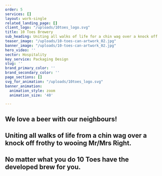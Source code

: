 ```yaml
---
order: 5
services: []
layout: work-single
related_landing_page: []
client_logo: "/uploads/10toes_logo.svg"
title: 10 Toes Brewery
sub_heading: Uniting all walks of life for a chin wag over a knock off frothy
teaser_image: "/uploads/10-toes-can-artwork_02.jpg"
banner_image: "/uploads/10-toes-can-artwork_02.jpg"
hero_video: ''
sector: Hospitality
key_service: Packaging Design
slug: ''
brand_primary_color: ''
brand_secondary_color: ''
page_sections: []
svg_for_animation: "/uploads/10toes_logo.svg"
banner_animation:
  animation_style: zoom
  animation_size: '40'

---
```

## We love a beer with our neighbours! 

## Uniting all walks of life from a chin wag over a knock off frothy to wooing Mr/Mrs Right. 

## No matter what you do 10 Toes have the developed brew for you.

## 